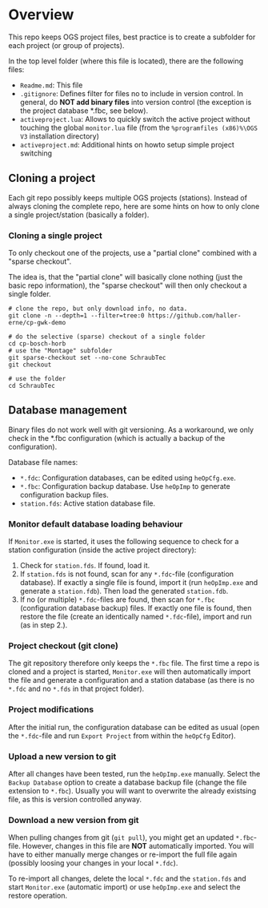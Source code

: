 # Overview

This repo keeps OGS project files, best practice is to create a subfolder for each project (or group of projects).

In the top level folder (where this file is located), there are the following files:

- `Readme.md`: This file
- `.gitignore`: Defines filter for files no to include in version control. In general, do **NOT add binary files** into version control (the exception is the project database *.fbc, see below).
- `activeproject.lua`: Allows to quickly switch the active project without touching the global `monitor.lua` file (from the `%programfiles (x86)%\OGS V3` installation directory)
- `activeproject.md`: Additional hints on howto setup simple project switching

## Cloning a project

Each git repo possibly keeps multiple OGS projects (stations). Instead of always cloning the complete repo, here are some hints on how to only clone a single project/station (basically a folder).

### Cloning a single project

To only checkout one of the projects, use a "partial clone" combined with a "sparse checkout".

The idea is, that the "partial clone" will basically clone nothing (just the basic repo information), the "sparse checkout" will then only checkout a single folder. 


	# clone the repo, but only download info, no data.
	git clone -n --depth=1 --filter=tree:0 https://github.com/haller-erne/cp-gwk-demo

	# do the selective (sparse) checkout of a single folder
	cd cp-bosch-horb
	# use the "Montage" subfolder
	git sparse-checkout set --no-cone SchraubTec
	git checkout

	# use the folder
	cd SchraubTec

## Database management

Binary files do not work well with git versioning. As a workaround, we only check in the *.fbc configuration (which is actually a backup of the configuration).

Database file names:

- `*.fdc`: Configuration databases, can be edited using `heOpCfg.exe`.
- `*.fbc`: Configuration backup database. Use `heOpImp` to generate configuration backup files.
- `station.fds`: Active station database file.

### Monitor default database loading behaviour

If `Monitor.exe` is started, it uses the following sequence to check for a station configuration (inside the active project directory):

1. Check for `station.fds`. If found, load it.
2. If `station.fds` is not found, scan for any `*.fdc`-file (configuration database). If exactly a single file is found, import it (run `heOpImp.exe` and generate a `station.fdb`). Then load the generated `station.fdb`.
3. If no (or multiple) `*.fdc`-files are found, then scan for `*.fbc` (configuration database backup) files. If exactly one file is found, then restore the file (create an identically named `*.fdc`-file), import and run (as in step 2.).

### Project checkout (git clone)

The git repository therefore only keeps the `*.fbc` file. The first time a repo is cloned and a project is started, `Monitor.exe` will then automatically import the file and generate a configuration and a station database (as there is no `*.fdc` and no `*.fds` in that project folder).

### Project modifications

After the initial run, the configuration database can be edited as usual (open the `*.fdc`-file and run `Export Project` from within the `heOpCfg` Editor).

### Upload a new version to git

After all changes have been tested, run the `heOpImp.exe` manually. Select the `Backup Database` option to create a database backup file (change the file extension to `*.fbc`). Usually you will want to overwrite the already existsing file, as this is version controlled anyway.

### Download a new version from git

When pulling changes from git (`git pull`), you might get an updated `*.fbc`-file. However, changes in this file are **NOT** automatically imported. You will have to either manually merge changes or re-import the full file again (possibly loosing your changes in your local `*.fdc`).

To re-import all changes, delete the local `*.fdc` and the `station.fds` and start `Monitor.exe` (automatic import) or use `heOpImp.exe` and select the restore operation.
